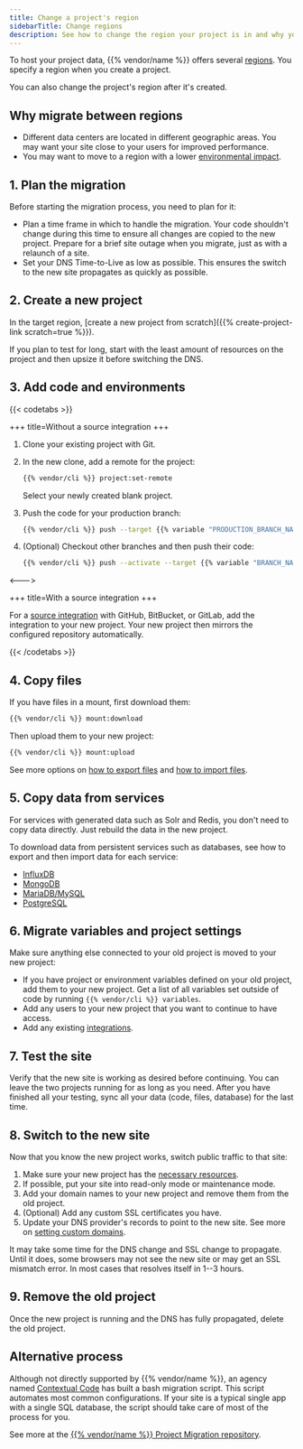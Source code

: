 ```yaml
---
title: Change a project's region
sidebarTitle: Change regions
description: See how to change the region your project is in and why you might want to do so.
---
```


To host your project data, {{% vendor/name %}} offers several [regions](../development/regions.md).
You specify a region when you create a project.

You can also change the project's region after it's created.

## Why migrate between regions

- Different data centers are located in different geographic areas.
  You may want your site close to your users for improved performance.
- You may want to move to a region with a lower [environmental impact](../development/regions.md#environmental-impact).

## 1. Plan the migration

Before starting the migration process, you need to plan for it:

- Plan a time frame in which to handle the migration.
  Your code shouldn't change during this time to ensure all changes are copied to the new project.
  Prepare for a brief site outage when you migrate, just as with a relaunch of a site.
- Set your DNS Time-to-Live as low as possible.
  This ensures the switch to the new site propagates as quickly as possible.

## 2. Create a new project

In the target region, [create a new project from scratch]({{% create-project-link scratch=true %}}).

If you plan to test for long, start with the least amount of resources on the project and then upsize it before switching the DNS.

## 3. Add code and environments

{{< codetabs >}}

+++
title=Without a source integration
+++

1. Clone your existing project with Git.
2. In the new clone, add a remote for the project:

   ```bash
   {{% vendor/cli %}} project:set-remote
   ```

   Select your newly created blank project.

3. Push the code for your production branch:

   ```bash
   {{% vendor/cli %}} push --target {{% variable "PRODUCTION_BRANCH_NAME" %}}
   ```

4. (Optional) Checkout other branches and then push their code:

   ```bash
   {{% vendor/cli %}} push --activate --target {{% variable "BRANCH_NAME" %}} --parent {{% variable "PRODUCTION_BRANCH_NAME" %}}
   ```

<--->

+++
title=With a source integration
+++

For a [source integration](../integrations/source/_index.md) with GitHub, BitBucket, or GitLab,
add the integration to your new project.
Your new project then mirrors the configured repository automatically.

{{< /codetabs >}}

## 4. Copy files

If you have files in a mount, first download them:

```bash
{{% vendor/cli %}} mount:download
```

Then upload them to your new project:

```bash
{{% vendor/cli %}} mount:upload
```

See more options on [how to export files](/learn/tutorials/exporting.md)
and [how to import files](/learn/tutorials/migrating/from-psh.md#6-import-data).

## 5. Copy data from services

For services with generated data such as Solr and Redis, you don't need to copy data directly.
Just rebuild the data in the new project.

To download data from persistent services such as databases,
see how to export and then import data for each service:

- [InfluxDB](../add-services/influxdb.md#export-data)
- [MongoDB](../add-services/mongodb.md#exporting-data)
- [MariaDB/MySQL](../add-services/mysql/_index.md#exporting-data)
- [PostgreSQL](../add-services/postgresql.md#exporting-data)

## 6. Migrate variables and project settings

Make sure anything else connected to your old project is moved to your new project:

- If you have project or environment variables defined on your old project, add them to your new project.
  Get a list of all variables set outside of code by running `{{% vendor/cli %}} variables`.
- Add any users to your new project that you want to continue to have access.
- Add any existing [integrations](../integrations/_index.md).

## 7. Test the site

Verify that the new site is working as desired before continuing.
You can leave the two projects running for as long as you need.
After you have finished all your testing, sync all your data (code, files, database) for the last time.

## 8. Switch to the new site

Now that you know the new project works, switch public traffic to that site:

1. Make sure your new project has the [necessary resources](/manage-resources/adjust-resources.md).
2. If possible, put your site into read-only mode or maintenance mode.
3. Add your domain names to your new project and remove them from the old project.
4. (Optional) Add any custom SSL certificates you have.
5. Update your DNS provider's records to point to the new site. See more on [setting custom domains](../domains/steps/_index.md).

It may take some time for the DNS change and SSL change to propagate.
Until it does, some browsers may not see the new site or may get an SSL mismatch error.
In most cases that resolves itself in 1--3 hours.

## 9. Remove the old project

Once the new project is running and the DNS has fully propagated, delete the old project.

## Alternative process

Although not directly supported by {{% vendor/name %}},
an agency named [Contextual Code](https://www.contextualcode.com/) has built a bash migration script.
This script automates most common configurations.
If your site is a typical single app with a single SQL database,
the script should take care of most of the process for you.

See more at the [{{% vendor/name %}} Project Migration repository](https://gitlab.com/contextualcode/platformsh-migration).
